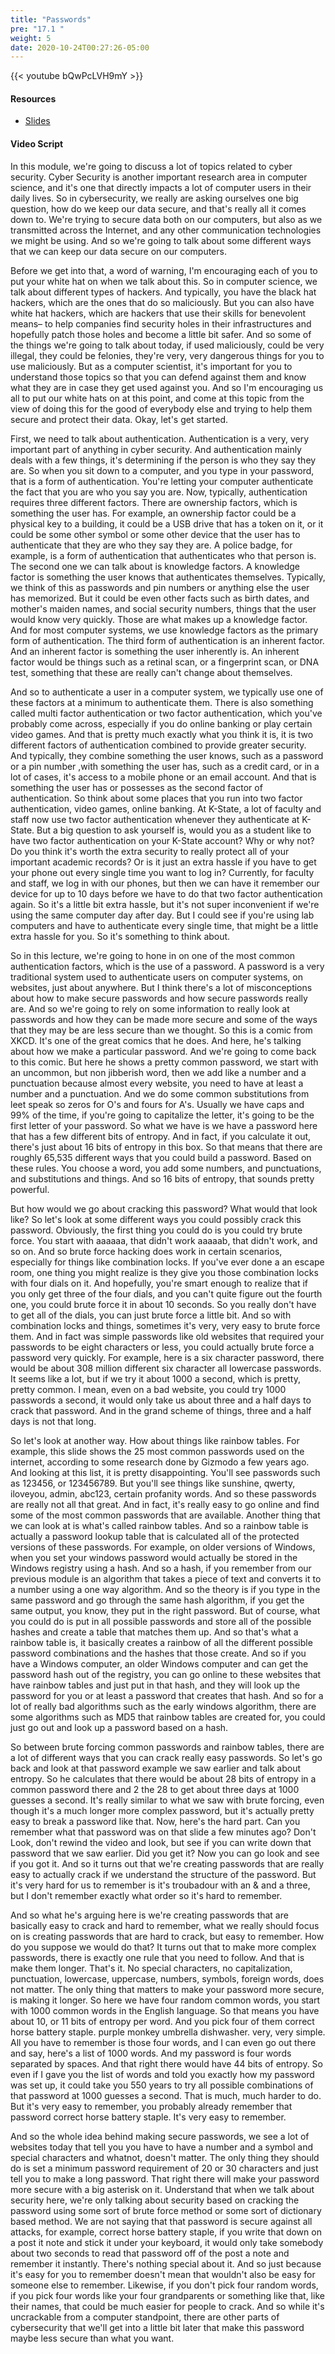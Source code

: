 ```yaml
---
title: "Passwords"
pre: "17.1 "
weight: 5
date: 2020-10-24T00:27:26-05:00
---
```


{{< youtube bQwPcLVH9mY >}}


#### Resources
* [Slides](/1-cis115/17-cybersecurity/slides/23-Cybersecurity.pdf)

#### Video Script

In this module, we're going to discuss a lot of topics related to cyber security. Cyber Security is another important research area in computer science, and it's one that directly impacts a lot of computer users in their daily lives. So in cybersecurity, we really are asking ourselves one big question, how do we keep our data secure, and that's really all it comes down to. We're trying to secure data both on our computers, but also as we transmitted across the Internet, and any other communication technologies we might be using. And so we're going to talk about some different ways that we can keep our data secure on our computers. 

Before we get into that, a word of warning, I'm encouraging each of you to put your white hat on when we talk about this. So in computer science, we talk about different types of hackers. And typically, you have the black hat hackers, which are the ones that do so maliciously. But you can also have white hat hackers, which are hackers that use their skills for benevolent means– to help companies find security holes in their infrastructures and hopefully patch those holes and become a little bit safer. And so some of the things we're going to talk about today, if used maliciously, could be very illegal, they could be felonies, they're very, very dangerous things for you to use maliciously. But as a computer scientist, it's important for you to understand those topics so that you can defend against them and know what they are in case they get used against you. And so I'm encouraging us all to put our white hats on at this point, and come at this topic from the view of doing this for the good of everybody else and trying to help them secure and protect their data. Okay, let's get started. 

First, we need to talk about authentication. Authentication is a very, very important part of anything in cyber security. And authentication mainly deals with a few things, it's determining if the person is who they say they are. So when you sit down to a computer, and you type in your password, that is a form of authentication. You're letting your computer authenticate the fact that you are who you say you are. Now, typically, authentication requires three different factors. There are ownership factors, which is something the user has. For example, an ownership factor could be a physical key to a building, it could be a USB drive that has a token on it, or it could be some other symbol or some other device that the user has to authenticate that they are who they say they are. A police badge, for example, is a form of authentication that authenticates who that person is. The second one we can talk about is knowledge factors. A knowledge factor is something the user knows that authenticates themselves. Typically, we think of this as passwords and pin numbers or anything else the user has memorized. But it could be even other facts such as birth dates, and mother's maiden names, and social security numbers, things that the user would know very quickly. Those are what makes up a knowledge factor. And for most computer systems, we use knowledge factors as the primary form of authentication. The third form of authentication is an inherent factor. And an inherent factor is something the user inherently is. An inherent factor would be things such as a retinal scan, or a fingerprint scan, or DNA test, something that these are really can't change about themselves. 

And so to authenticate a user in a computer system, we typically use one of these factors at a minimum to authenticate them. There is also something called multi factor authentication or two factor authentication, which you've probably come across, especially if you do online banking or play certain video games. And that is pretty much exactly what you think it is, it is two different factors of authentication combined to provide greater security. And typically, they combine something the user knows, such as a password or a pin number ,with something the user has, such as a credit card, or in a lot of cases, it's access to a mobile phone or an email account. And that is something the user has or possesses as the second factor of authentication. So think about some places that you run into two factor authentication, video games, online banking. At K-State, a lot of faculty and staff now use two factor authentication whenever they authenticate at K-State. But a big question to ask yourself is, would you as a student like to have two factor authentication on your K-State account? Why or why not? Do you think it's worth the extra security to really protect all of your important academic records? Or is it just an extra hassle if you have to get your phone out every single time you want to log in? Currently, for faculty and staff, we log in with our phones, but then we can have it remember our device for up to 10 days before we have to do that two factor authentication again. So it's a little bit extra hassle, but it's not super inconvenient if we're using the same computer day after day. But I could see if you're using lab computers and have to authenticate every single time, that might be a little extra hassle for you. So it's something to think about. 

So in this lecture, we're going to hone in on one of the most common authentication factors, which is the use of a password. A password is a very traditional system used to authenticate users on computer systems, on websites, just about anywhere. But I think there's a lot of misconceptions about how to make secure passwords and how secure passwords really are. And so we're going to rely on some information to really look at passwords and how they can be made more secure and some of the ways that they may be are less secure than we thought. So this is a comic from XKCD. It's one of the great comics that he does. And here, he's talking about how we make a particular password. And we're going to come back to this comic. But here he shows a pretty common password, we start with an uncommon, but non jibberish word, then we add like a number and a punctuation because almost every website, you need to have at least a number and a punctuation. And we do some common substitutions from leet speak so zeros for O's and fours for A's. Usually we have caps and 99% of the time, if you're going to capitalize the letter, it's going to be the first letter of your password. So what we have is we have a password here that has a few different bits of entropy. And in fact, if you calculate it out, there's just about 16 bits of entropy in this box. So that means that there are roughly 65,535 different ways that you could build a password. Based on these rules. You choose a word, you add some numbers, and punctuations, and substitutions and things. And so 16 bits of entropy, that sounds pretty powerful. 

But how would we go about cracking this password? What would that look like? So let's look at some different ways you could possibly crack this password. Obviously, the first thing you could do is you could try brute force. You start with aaaaaa, that didn't work aaaaab, that didn't work, and so on. And so brute force hacking does work in certain scenarios, especially for things like combination locks. If you've ever done a an escape room, one thing you might realize is they give you those combination locks with four dials on it. And hopefully, you're smart enough to realize that if you only get three of the four dials, and you can't quite figure out the fourth one, you could brute force it in about 10 seconds. So you really don't have to get all of the dials, you can just brute force a little bit. And so with combination locks and things, sometimes it's very, very easy to brute force them. And in fact was simple passwords like old websites that required your passwords to be eight characters or less, you could actually brute force a password very quickly. For example, here is a six character password, there would be about 308 million different six character all lowercase passwords. It seems like a lot, but if we try it about 1000 a second, which is pretty, pretty common. I mean, even on a bad website, you could try 1000 passwords a second, it would only take us about three and a half days to crack that password. And in the grand scheme of things, three and a half days is not that long. 

So let's look at another way. How about things like rainbow tables. For example, this slide shows the 25 most common passwords used on the internet, according to some research done by Gizmodo a few years ago. And looking at this list, it is pretty disappointing. You'll see passwords such as 123456, or 123456789. But you'll see things like sunshine, qwerty, iloveyou, admin, abc123, certain profanity words. And so these passwords are really not all that great. And in fact, it's really easy to go online and find some of the most common passwords that are available. Another thing that we can look at is what's called rainbow tables. And so a rainbow table is actually a password lookup table that is calculated all of the protected versions of these passwords. For example, on older versions of Windows, when you set your windows password would actually be stored in the Windows registry using a hash. And so a hash, if you remember from our previous module is an algorithm that takes a piece of text and converts it to a number using a one way algorithm. And so the theory is if you type in the same password and go through the same hash algorithm, if you get the same output, you know, they put in the right password. But of course, what you could do is put in all possible passwords and store all of the possible hashes and create a table that matches them up. And so that's what a rainbow table is, it basically creates a rainbow of all the different possible password combinations and the hashes that those create. And so if you have a Windows computer, an older Windows computer and can get the password hash out of the registry, you can go online to these websites that have rainbow tables and just put in that hash, and they will look up the password for you or at least a password that creates that hash. And so for a lot of really bad algorithms such as the early windows algorithm, there are some algorithms such as MD5 that rainbow tables are created for, you could just go out and look up a password based on a hash. 

So between brute forcing common passwords and rainbow tables, there are a lot of different ways that you can crack really easy passwords. So let's go back and look at that password example we saw earlier and talk about entropy. So he calculates that there would be about 28 bits of entropy in a common password there and 2 the 28 to get about three days at 1000 guesses a second. It's really similar to what we saw with brute forcing, even though it's a much longer more complex password, but it's actually pretty easy to break a password like that. Now, here's the hard part. Can you remember what that password was on that slide a few minutes ago? Don't Look, don't rewind the video and look, but see if you can write down that password that we saw earlier. Did you get it? Now you can go look and see if you got it. And so it turns out that we're creating passwords that are really easy to actually crack if we understand the structure of the password. But it's very hard for us to remember is it's troubadour with an & and a three, but I don't remember exactly what order so it's hard to remember. 

And so what he's arguing here is we're creating passwords that are basically easy to crack and hard to remember, what we really should focus on is creating passwords that are hard to crack, but easy to remember. How do you suppose we would do that? It turns out that to make more complex passwords, there is exactly one rule that you need to follow. And that is make them longer. That's it. No special characters, no capitalization, punctuation, lowercase, uppercase, numbers, symbols, foreign words, does not matter. The only thing that matters to make your password more secure, is making it longer. So here we have four random common words, you start with 1000 common words in the English language. So that means you have about 10, or 11 bits of entropy per word. And you pick four of them correct horse battery staple. purple monkey umbrella dishwasher. very, very simple. All you have to remember is those four words, and I can even go out there and say, here's a list of 1000 words. And my password is four words separated by spaces. And that right there would have 44 bits of entropy. So even if I gave you the list of words and told you exactly how my password was set up, it could take you 550 years to try all possible combinations of that password at 1000 guesses a second. That is much, much harder to do. But it's very easy to remember, you probably already remember that password correct horse battery staple. It's very easy to remember. 

And so the whole idea behind making secure passwords, we see a lot of websites today that tell you you have to have a number and a symbol and special characters and whatnot, doesn't matter. The only thing they should do is set a minimum password requirement of 20 or 30 characters and just tell you to make a long password. That right there will make your password more secure with a big asterisk on it. Understand that when we talk about security here, we're only talking about security based on cracking the password using some sort of brute force method or some sort of dictionary based method. We are not saying that that password is secure against all attacks, for example, correct horse battery staple, if you write that down on a post it note and stick it under your keyboard, it would only take somebody about two seconds to read that password off of the post a note and remember it instantly. There's nothing special about it. And so just because it's easy for you to remember doesn't mean that wouldn't also be easy for someone else to remember. Likewise, if you don't pick four random words, if you pick four words like your four grandparents or something like that, like their names, that could be much easier for people to crack. And so while it's uncrackable from a computer standpoint, there are other parts of cybersecurity that we'll get into a little bit later that make this password maybe less secure than what you want.